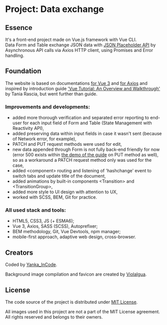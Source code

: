 
# Project: Data exchange

## Essence
It's a front-end project made on Vue.js framework with Vue CLI.  
Data Form and Table exchange JSON data with [JSON Placeholder API](https://jsonplaceholder.typicode.com/) by Asynchronous API calls via Axios HTTP client, using Promises and Error handling.

## Foundation
The website is based on documentations [for Vue 3](https://vuejs.org/guide/introduction.html) and [for Axios](https://axios-http.com/docs/intro) and inspired by introduction guide ['Vue Tutorial: An Overview and Walkthrough'](https://www.taniarascia.com/getting-started-with-vue/) by Tania Rascia, but went further than guide.

### Improvements and developments:
* added more thorough verification and separated error reporting to end-user for each input field of Form and Table (State Management with Reactivity API),
* added preserving data within input fields in case it wasn't sent (because of Network error, for example),
* PATCH and PUT request methods were used for edit,
* new data appended through Form is not fully back-end friendly for now (error 500 exists within [the demo of the guide](https://taniarascia.github.io/vue-tutorial/) on PUT method as well), so as a workaround a PATCH request method only was used for the case,
* added &lt;component&gt; routing and listening of 'hashchange' event to switch tabs and update title of the document,
* added animations by built-in components &lt;Transition&gt; and &lt;TransitionGroup&gt;,
* added more style to UI design with attention to UX,
* worked with SCSS, BEM, Git for practice.

### All used stack and tools:
* HTML5, CSS3, JS (+ ESMA6);
* Vue 3, Axios, SASS (SCSS), Autoprefixer;
* BEM methodology, Git, Vue Devtools, npm manager;
* mobile-first approach, adaptive web design, cross-browser.

## Creators
Coded by [Yanka_InCode](https://github.com/yankaincode).

Background image compilation and favicon are created by [ViolaIgua](https://viola-igua.tumblr.com/).

## License
The code source of the project is distributed under [MIT License](./LICENSE).

All images used in this project are not a part of the MIT License agreement. All rights reserved and belongs to their owners.
